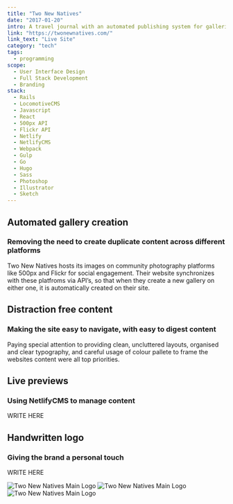 ```yaml
---
title: "Two New Natives"
date: "2017-01-20"
intro: A travel journal with an automated publishing system for galleries, and a headless CMS for easy content writing with live previews.
link: "https://twonewnatives.com/"
link_text: "Live Site"
category: "tech"
tags:
  - programming
scope:
  - User Interface Design
  - Full Stack Development
  - Branding
stack:
  - Rails
  - LocomotiveCMS
  - Javascript
  - React
  - 500px API
  - Flickr API
  - Netlify
  - NetlifyCMS
  - Webpack
  - Gulp
  - Go
  - Hugo
  - Sass
  - Photoshop
  - Illustrator
  - Sketch
---
```


<c-revealer container="true" curtain="true">
  <h2>Automated gallery creation</h2>
</c-revealer>

<c-revealer container="true" curtain="true">
  <h3>Removing the need to create duplicate content across different platforms</h3>
</c-revealer>

<c-revealer container="true" curtain="true">
  <p>Two New Natives hosts its images on community photography platforms like 500px and Flickr for social engagement. Their website synchronizes with these platfroms via API’s, so that when they create a new gallery on either one, it is automatically created on their site.</p>
</c-revealer>

<c-video url="https://streamable.com/1fd1b"></c-video>

<c-revealer container="true" curtain="true">
  <h2>Distraction free content</h2>
</c-revealer>

<c-revealer container="true" curtain="true">
  <h3>Making the site easy to navigate, with easy to digest content</h3>
</c-revealer>

<c-revealer container="true" curtain="true">
  <p>Paying special attention to providing clean, uncluttered layouts, organised and clear typography, and careful usage of colour pallete to frame the websites content were all top priorities.</p>
</c-revealer>

<c-video url="https://streamable.com/yrjdr"></c-video>

<c-revealer container="true" curtain="true">
  <h2>Live previews</h2>
</c-revealer>

<c-revealer container="true" curtain="true">
  <h3>Using NetlifyCMS to manage content</h3>
</c-revealer>

<c-revealer container="true" curtain="true">
  <p>WRITE HERE</p>
</c-revealer>

<c-video url="https://streamable.com/gyvch"></c-video>

<c-revealer container="true" curtain="true">
  <h2>Handwritten logo</h2>
</c-revealer>

<c-revealer container="true" curtain="true">
  <h3>Giving the brand a personal touch</h3>
</c-revealer>

<c-revealer container="true" curtain="true">
  <p>WRITE HERE</p>
</c-revealer>

<c-grid columns="1-2">
  <wrapper color="#ffffff"><img src="/images/logo.svg" alt="Two New Natives Main Logo"></wrapper>
  <wrapper color="#16161d"><img src="/images/logo-white.svg" alt="Two New Natives Main Logo"></wrapper>
  <wrapper color="#fc4f4f"><img src="/images/logo-white.svg" alt="Two New Natives Main Logo"></wrapper>
</c-grid>
